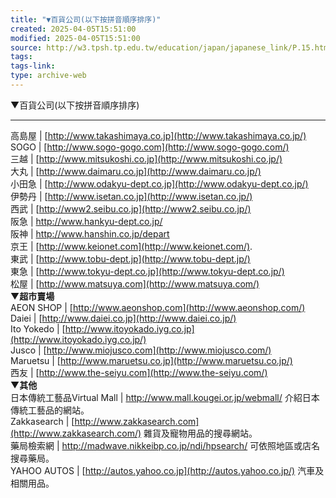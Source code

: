 ```yaml
---
title: "▼百貨公司(以下按拼音順序排序)"
created: 2025-04-05T15:51:00
modified: 2025-04-05T15:51:00
source: http://w3.tpsh.tp.edu.tw/education/japan/japanese_link/P.15.htm
tags:
tags-link:
type: archive-web
---
```


▼百貨公司(以下按拼音順序排序)

---  
高島屋 |  [http://www.takashimaya.co.jp](http://www.takashimaya.co.jp/)  
SOGO |  [http://www.sogo-gogo.com](http://www.sogo-gogo.com/)  
三越 |  [http://www.mitsukoshi.co.jp](http://www.mitsukoshi.co.jp/)  
大丸 |  [http://www.daimaru.co.jp](http://www.daimaru.co.jp/)  
小田急 |  [http://www.odakyu-dept.co.jp](http://www.odakyu-dept.co.jp/)  
伊勢丹 |  [http://www.isetan.co.jp](http://www.isetan.co.jp/)  
西武 |  [http://www2.seibu.co.jp](http://www2.seibu.co.jp/)  
阪急 |  <http://www.hankyu-dept.co.jp/>  
阪神 |  <http://www.hanshin.co.jp/depart>  
京王 |  [http://www.keionet.com](http://www.keionet.com/).   
東武 |  [http://www.tobu-dept.jp](http://www.tobu-dept.jp/)  
東急 |  [http://www.tokyu-dept.co.jp](http://www.tokyu-dept.co.jp/)  
松屋 |  [http://www.matsuya.com](http://www.matsuya.com/)  
▼**超市賣場**  
AEON SHOP |  [http://www.aeonshop.com](http://www.aeonshop.com/)  
Daiei |  [http://www.daiei.co.jp](http://www.daiei.co.jp/)  
Ito Yokedo |  [http://www.itoyokado.iyg.co.jp](http://www.itoyokado.iyg.co.jp/)  
Jusco |  [http://www.miojusco.com](http://www.miojusco.com/)  
Maruetsu |  [http://www.maruetsu.co.jp](http://www.maruetsu.co.jp/)  
西友 |  [http://www.the-seiyu.com](http://www.the-seiyu.com/)  
▼**其他**  
日本傳統工藝品Virtual Mall |  <http://www.mall.kougei.or.jp/webmall/> 介紹日本傳統工藝品的網站。  
Zakkasearch |  [http://www.zakkasearch.com](http://www.zakkasearch.com/) 雜貨及寵物用品的搜尋網站。  
藥局檢索網 |  <http://madwave.nikkeibp.co.jp/ndi/hpsearch/> 可依照地區或店名搜尋藥局。  
YAHOO AUTOS |  [http://autos.yahoo.co.jp](http://autos.yahoo.co.jp/) 汽車及相關用品。  
  
